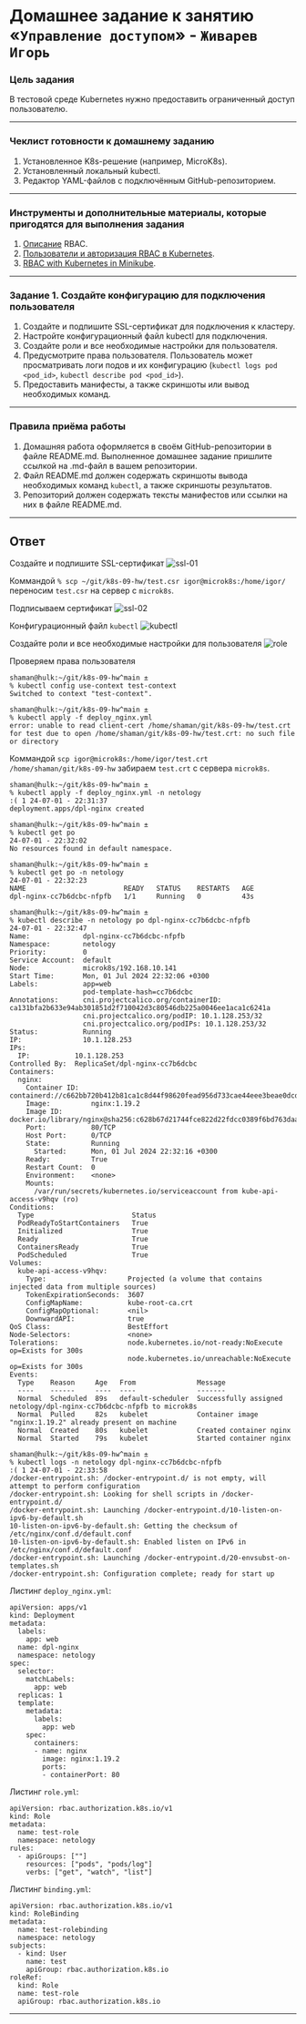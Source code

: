 # Домашнее задание к занятию «`Управление доступом`» - `Живарев Игорь`

### Цель задания

В тестовой среде Kubernetes нужно предоставить ограниченный доступ пользователю.

------

### Чеклист готовности к домашнему заданию

1. Установленное K8s-решение (например, MicroK8s).
2. Установленный локальный kubectl.
3. Редактор YAML-файлов с подключённым GitHub-репозиторием.

------

### Инструменты и дополнительные материалы, которые пригодятся для выполнения задания

1. [Описание](https://kubernetes.io/docs/reference/access-authn-authz/rbac/) RBAC.
2. [Пользователи и авторизация RBAC в Kubernetes](https://habr.com/ru/company/flant/blog/470503/).
3. [RBAC with Kubernetes in Minikube](https://medium.com/@HoussemDellai/rbac-with-kubernetes-in-minikube-4deed658ea7b).

------

### Задание 1. Создайте конфигурацию для подключения пользователя

1. Создайте и подпишите SSL-сертификат для подключения к кластеру.
2. Настройте конфигурационный файл kubectl для подключения.
3. Создайте роли и все необходимые настройки для пользователя.
4. Предусмотрите права пользователя. Пользователь может просматривать логи подов и их конфигурацию (`kubectl logs pod <pod_id>`, `kubectl describe pod <pod_id>`).
5. Предоставить манифесты, а также скриншоты или вывод необходимых команд.

------

### Правила приёма работы

1. Домашняя работа оформляется в своём GitHub-репозитории в файле README.md. Выполненное домашнее задание пришлите ссылкой на .md-файл в вашем репозитории.
2. Файл README.md должен содержать скриншоты вывода необходимых команд `kubectl`, а также скриншоты результатов.
3. Репозиторий должен содержать тексты манифестов или ссылки на них в файле README.md.

------


## Ответ

Создайте и подпишите SSL-сертификат
![ssl-01](img/k8s-09_01.png)

Коммандой `% scp ~/git/k8s-09-hw/test.csr igor@microk8s:/home/igor/` переносим `test.csr` на сервер с `microk8s`.

Подписываем сертификат
![ssl-02](img/k8s-09_02.png)

Конфигурационный файл `kubectl`
![kubectl](img/k8s-09_03.png)

Создайте роли и все необходимые настройки для пользователя
![role](img/k8s-09_04.png)

Проверяем права пользователя
```
shaman@hulk:~/git/k8s-09-hw^main ±
% kubectl config use-context test-context                                                                                              
Switched to context "test-context".

shaman@hulk:~/git/k8s-09-hw^main ±
% kubectl apply -f deploy_nginx.yml                                                                                                                         
error: unable to read client-cert /home/shaman/git/k8s-09-hw/test.crt for test due to open /home/shaman/git/k8s-09-hw/test.crt: no such file or directory
```

Коммандой `scp igor@microk8s:/home/igor/test.crt /home/shaman/git/k8s-09-hw` забираем `test.crt` с сервера `microk8s`.

```
shaman@hulk:~/git/k8s-09-hw^main ±
% kubectl apply -f deploy_nginx.yml -n netology                                                                                                                  :( 1 24-07-01 - 22:31:37
deployment.apps/dpl-nginx created

shaman@hulk:~/git/k8s-09-hw^main ±
% kubectl get po                                                                                                                                                      24-07-01 - 22:32:02
No resources found in default namespace.

shaman@hulk:~/git/k8s-09-hw^main ±
% kubectl get po -n netology                                                                                                                                          24-07-01 - 22:32:23
NAME                        READY   STATUS    RESTARTS   AGE
dpl-nginx-cc7b6dcbc-nfpfb   1/1     Running   0          43s

shaman@hulk:~/git/k8s-09-hw^main ±
% kubectl describe -n netology po dpl-nginx-cc7b6dcbc-nfpfb                                                                                                           24-07-01 - 22:32:47
Name:             dpl-nginx-cc7b6dcbc-nfpfb
Namespace:        netology
Priority:         0
Service Account:  default
Node:             microk8s/192.168.10.141
Start Time:       Mon, 01 Jul 2024 22:32:06 +0300
Labels:           app=web
                  pod-template-hash=cc7b6dcbc
Annotations:      cni.projectcalico.org/containerID: ca131bfa2b633e94ab301851d2f710042d3c80546db225a0046ee1aca1c6241a
                  cni.projectcalico.org/podIP: 10.1.128.253/32
                  cni.projectcalico.org/podIPs: 10.1.128.253/32
Status:           Running
IP:               10.1.128.253
IPs:
  IP:           10.1.128.253
Controlled By:  ReplicaSet/dpl-nginx-cc7b6dcbc
Containers:
  nginx:
    Container ID:   containerd://c662bb720b412b81ca1c8d44f98620fead956d733cae44eee3beae0dcd89badf
    Image:          nginx:1.19.2
    Image ID:       docker.io/library/nginx@sha256:c628b67d21744fce822d22fdcc0389f6bd763daac23a6b77147d0712ea7102d0
    Port:           80/TCP
    Host Port:      0/TCP
    State:          Running
      Started:      Mon, 01 Jul 2024 22:32:16 +0300
    Ready:          True
    Restart Count:  0
    Environment:    <none>
    Mounts:
      /var/run/secrets/kubernetes.io/serviceaccount from kube-api-access-v9hqv (ro)
Conditions:
  Type                        Status
  PodReadyToStartContainers   True 
  Initialized                 True 
  Ready                       True 
  ContainersReady             True 
  PodScheduled                True 
Volumes:
  kube-api-access-v9hqv:
    Type:                    Projected (a volume that contains injected data from multiple sources)
    TokenExpirationSeconds:  3607
    ConfigMapName:           kube-root-ca.crt
    ConfigMapOptional:       <nil>
    DownwardAPI:             true
QoS Class:                   BestEffort
Node-Selectors:              <none>
Tolerations:                 node.kubernetes.io/not-ready:NoExecute op=Exists for 300s
                             node.kubernetes.io/unreachable:NoExecute op=Exists for 300s
Events:
  Type    Reason     Age   From               Message
  ----    ------     ----  ----               -------
  Normal  Scheduled  89s   default-scheduler  Successfully assigned netology/dpl-nginx-cc7b6dcbc-nfpfb to microk8s
  Normal  Pulled     82s   kubelet            Container image "nginx:1.19.2" already present on machine
  Normal  Created    80s   kubelet            Created container nginx
  Normal  Started    79s   kubelet            Started container nginx

shaman@hulk:~/git/k8s-09-hw^main ±
% kubectl logs -n netology dpl-nginx-cc7b6dcbc-nfpfb                                                                                                             :( 1 24-07-01 - 22:33:58
/docker-entrypoint.sh: /docker-entrypoint.d/ is not empty, will attempt to perform configuration
/docker-entrypoint.sh: Looking for shell scripts in /docker-entrypoint.d/
/docker-entrypoint.sh: Launching /docker-entrypoint.d/10-listen-on-ipv6-by-default.sh
10-listen-on-ipv6-by-default.sh: Getting the checksum of /etc/nginx/conf.d/default.conf
10-listen-on-ipv6-by-default.sh: Enabled listen on IPv6 in /etc/nginx/conf.d/default.conf
/docker-entrypoint.sh: Launching /docker-entrypoint.d/20-envsubst-on-templates.sh
/docker-entrypoint.sh: Configuration complete; ready for start up

```

Листинг `deploy_nginx.yml`:
```
apiVersion: apps/v1
kind: Deployment
metadata:
  labels:
    app: web
  name: dpl-nginx
  namespace: netology
spec:
  selector:
    matchLabels:
      app: web
  replicas: 1
  template:
    metadata:
      labels:
        app: web
    spec:
      containers:
      - name: nginx
        image: nginx:1.19.2
        ports:
        - containerPort: 80
```


Листинг `role.yml`:
```
apiVersion: rbac.authorization.k8s.io/v1
kind: Role
metadata:
  name: test-role
  namespace: netology
rules:
  - apiGroups: [""]
    resources: ["pods", "pods/log"]
    verbs: ["get", "watch", "list"]
```


Листинг `binding.yml`:
```
apiVersion: rbac.authorization.k8s.io/v1
kind: RoleBinding
metadata:
  name: test-rolebinding
  namespace: netology
subjects:
  - kind: User
    name: test
    apiGroup: rbac.authorization.k8s.io
roleRef:
  kind: Role
  name: test-role
  apiGroup: rbac.authorization.k8s.io
```

------